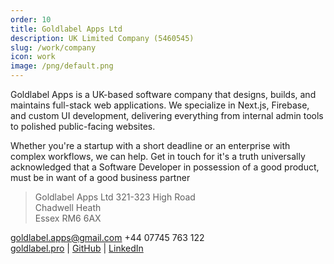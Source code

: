 ```yaml
---
order: 10
title: Goldlabel Apps Ltd
description: UK Limited Company (5460545)
slug: /work/company
icon: work
image: /png/default.png
---
```


Goldlabel Apps is a UK-based software company that designs, builds, and maintains full-stack web applications. We specialize in Next.js, Firebase, and custom UI development, delivering everything from internal admin tools to polished public-facing websites.

Whether you're a startup with a short deadline or an enterprise with complex workflows, we can help. Get in touch for it's a truth universally acknowledged that a Software Developer in possession of a good product, must be in want of a good business partner

> Goldlabel Apps Ltd
> 321-323 High Road  
> Chadwell Heath  
> Essex RM6 6AX

[goldlabel.apps@gmail.com](mailto:goldlabel.apps@gmail.com) +44 07745 763 122  
[goldlabel.pro](https://goldlabel.pro) | [GitHub](https://github.com/javascript-pro) |
[LinkedIn](https://www.linkedin.com/in/chris-dorward)

